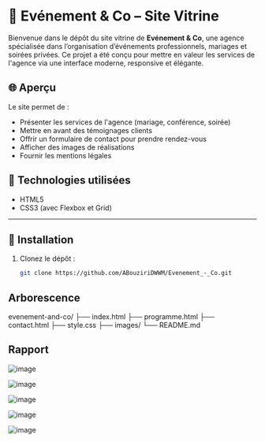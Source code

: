 # 🎉 Evénement & Co – Site Vitrine

Bienvenue dans le dépôt du site vitrine de **Evénement & Co**, une agence spécialisée dans l’organisation d’événements professionnels, mariages et soirées privées.
Ce projet a été conçu pour mettre en valeur les services de l'agence via une interface moderne, responsive et élégante.

## 🌐 Aperçu

Le site permet de :
- Présenter les services de l'agence (mariage, conférence, soirée)
- Mettre en avant des témoignages clients
- Offrir un formulaire de contact pour prendre rendez-vous
- Afficher des images de réalisations
- Fournir les mentions légales

## 🧰 Technologies utilisées

- HTML5
- CSS3 (avec Flexbox et Grid)

---

## 🚀 Installation

1. Clonez le dépôt :
   ```bash
   git clone https://github.com/ABouziriDWWM/Evenement_-_Co.git


## Arborescence
   evenement-and-co/
├── index.html
├── programme.html
├── contact.html
├── style.css
├── images/
└── README.md


## Rapport
![image](https://github.com/user-attachments/assets/409b9c28-dac3-499a-a42b-4655f3697703)

![image](https://github.com/user-attachments/assets/77334b9c-38dc-44a0-8502-99415cf0421f)

![image](https://github.com/user-attachments/assets/5b0b7d02-ec25-4ae5-b58c-b9df9a897a02)

![image](https://github.com/user-attachments/assets/7885f0d6-4fde-4d52-b6ee-c81d3f27491a)

![image](https://github.com/user-attachments/assets/381fe8f4-1627-4690-9878-f467f695c286)

